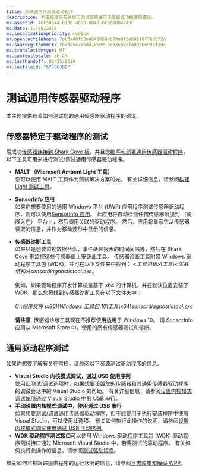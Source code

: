 ```yaml
---
title: 测试通用传感器驱动程序
description: 本主题提供有关如何测试您的通用传感器驱动程序的建议。
ms.assetid: 46F50544-B130-4690-8047-6FBB6DD4749F
ms.date: 11/08/2018
ms.localizationpriority: medium
ms.openlocfilehash: 7dc0ad0fb2eb641858eb7da8f5e60618f76d8f2d
ms.sourcegitcommit: fb7d95c7a5d47860918cd3602efdd33b69dcf2da
ms.translationtype: MT
ms.contentlocale: zh-CN
ms.lasthandoff: 06/25/2019
ms.locfileid: "67386308"
---
```

# <a name="test-your-universal-sensor-driver"></a>测试通用传感器驱动程序

本主题提供有关如何测试您的通用传感器驱动程序的建议。

## <a name="sensor-driver-specific-testing"></a>传感器特定于驱动程序的测试

后成功[传感器连接到 Shark Cove 板](connect-your-sensor-to-the-sharks-cove-board.md)，并且您[编写和部署通用传感器驱动程序](write-and-deploy-your-universal-sensor-driver.md)，以下工具可用来进行测试/调试通用传感器驱动程序。

-   **MALT （Microsoft Ambent Light 工具）** <br/>您可以使用 MALT 工具作为测试解决方案的光。 有关详细信息，请参阅[构建 Light 测试工具](testing-MALT-building-a-light-testing-tool.md)。

-   **SensorInfo 应用** <br/>如果你想要使用的通用 Windows 平台 (UWP) 应用程序测试传感器驱动程序，则可以使用[SensorInfo 应用](https://www.microsoft.com/store/appid/95015d9e-2116-44b8-9d3c-15c7b8753086)。 此应用将自动检测任何传感器附加到 （或嵌入在） 平台上，然后调用关联的驱动程序。 然后，应用将显示它从传感器读取的信息，并作为移动波形中显示的信息。

-   **传感器诊断工具** <br/>如果只是想要监视数据检索，事件处理报表的时间间隔等，然后在 Shark Cove 来监视这些传感器值上安装此工具。 传感器诊断工具附带 Windows 驱动程序工具包 (WDK)，并可在以下文件夹中找到： *&lt;工具包根&gt;\\工具\\&lt;体系结构&gt;\\sensordiagnostictool.exe*。 <br/><br/>例如，如果驱动程序开发计算机是基于 x64 的计算机，并在默认位置安装了 WDK，那么您将找到传感器诊断工具在以下文件夹中：<br/><br/>*C:\\程序文件 (x86)\\Windows 工具包\\10\\工具\\x64\\sensordiagnostictool.exe* <br/><br/>**请注意**  传感器诊断工具现在不推荐使用适用于 Windows 10。 请 SensorInfo 应用从 Microsoft Store 中，使用的所有传感器测试和诊断。

## <a name="general-driver-testing"></a>通用驱动程序测试

如果你想要了解有关在常规，请参阅以下资源测试驱动程序的信息。

-   **Visual Studio 内核模式调试，通过 USB 使用序列**
    <br/>使用此测试/调试选项时，如果想要设置您的传感器和其通用传感器驱动程序的调试会话中的 Visual Studio 的帮助。 有关详细信息，请参阅[设置内核模式调试使用通过 Visual Studio 中的 USB 串行](https://docs.microsoft.com/windows-hardware/drivers/debugger/setting-up-kernel-mode-debugging-using-serial-over-usb-in-visual-studio)。
-   **手动设置内核模式调试中，使用通过 USB 串行**
    <br/>如果想要测试/调试通用传感器驱动程序，但不想要用于执行安装程序中使用 Visual Studio，可以使用此选项。 有关如何执行此操作的说明，请参阅[设置内核模式调试使用通过 USB 手动序列](https://docs.microsoft.com/windows-hardware/drivers/debugger/setting-up-kernel-mode-debugging-using-serial-over-usb-manually-)。
-   **WDK 驱动程序测试接口**可以使用 Windows 驱动程序工具包 (WDK) 驱动程序测试接口通过 Microsoft Visual Studio 中，若要测试的驱动程序。 有关如何执行此操作的信息，请参阅[测试驱动程序](https://docs.microsoft.com/windows-hardware/drivers/develop/testing-a-driver)。

有关如何监视跟踪提供程序的运行状况的信息，请参阅[日志收集和解码 WPP](collecting-and-decoding-wpp-logs.md)。








